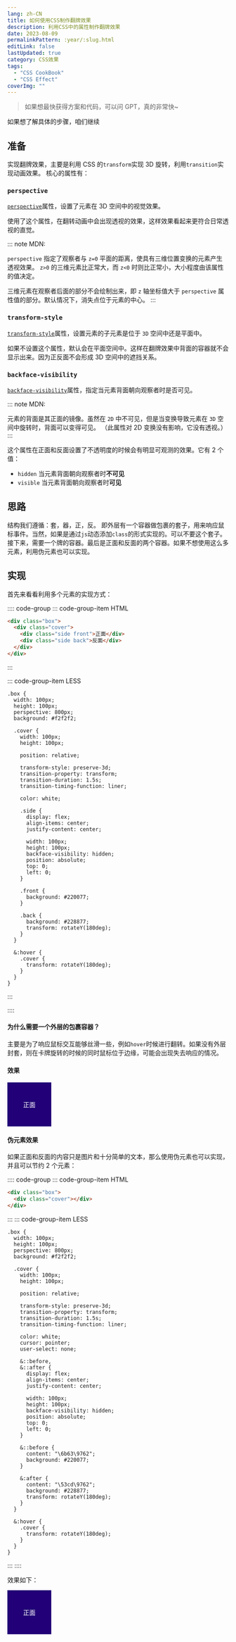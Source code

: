 ```yaml
---
lang: zh-CN
title: 如何使用CSS制作翻牌效果
description: 利用CSS中的属性制作翻牌效果
date: 2023-08-09
permalinkPattern: :year/:slug.html
editLink: false
lastUpdated: true
category: CSS效果
tags:
  - "CSS CookBook"
  - "CSS Effect"
coverImg: ""
---
```


> 如果想最快获得方案和代码，可以问 GPT，真的非常快~

如果想了解具体的步骤，咱们继续

## 准备

实现翻牌效果，主要是利用 CSS 的`transform`实现 3D 旋转，利用`transition`实现动画效果。
核心的属性有：

### `perspective`

[`perspective`](https://developer.mozilla.org/zh-CN/docs/Web/CSS/perspective)属性，设置了元素在 3D 空间中的视觉效果。

使用了这个属性，在翻转动画中会出现透视的效果，这样效果看起来更符合日常透视的直觉。

::: note
MDN:

`perspective` 指定了观察者与 `z=0` 平面的距离，使具有三维位置变换的元素产生透视效果。
`z>0` 的三维元素比正常大，而 `z<0` 时则比正常小，大小程度由该属性的值决定。

三维元素在观察者后面的部分不会绘制出来，即 `z` 轴坐标值大于 `perspective` 属性值的部分。默认情况下，消失点位于元素的中心。
:::

### `transform-style`

[`transform-style`](https://developer.mozilla.org/zh-CN/docs/Web/CSS/transform-style)属性，设置元素的子元素是位于 `3D` 空间中还是平面中。

如果不设置这个属性，默认会在平面空间中。这样在翻牌效果中背面的容器就不会显示出来。因为正反面不会形成 3D 空间中的遮挡关系。

### `backface-visibility`

[`backface-visibility`](https://developer.mozilla.org/zh-CN/docs/Web/CSS/backface-visibility)属性，指定当元素背面朝向观察者时是否可见。

::: note
MDN:

元素的背面是其正面的镜像。虽然在 `2D` 中不可见，但是当变换导致元素在 `3D` 空间中旋转时，背面可以变得可见。 （此属性对 2D 变换没有影响，它没有透视。）
:::

这个属性在正面和反面设置了不透明度的时候会有明显可观测的效果。它有 2 个值：

- `hidden` 当元素背面朝向观察者时**不可见**
- `visible` 当元素背面朝向观察者时**可见**

## 思路

结构我们遵循：套，器，正，反。
即外层有一个容器做包裹的套子，用来响应鼠标事件。当然，如果是通过`js`动态添加`class`的形式实现的。可以不要这个套子。
接下来，需要一个牌的容器。最后是正面和反面的两个容器。如果不想使用这么多元素，利用伪元素也可以实现。

## 实现

首先来看看利用多个元素的实现方式：

:::: code-group
::: code-group-item HTML

```html
<div class="box">
  <div class="cover">
    <div class="side front">正面</div>
    <div class="side back">反面</div>
  </div>
</div>
```

:::

::: code-group-item LESS

```less
.box {
  width: 100px;
  height: 100px;
  perspective: 800px;
  background: #f2f2f2;

  .cover {
    width: 100px;
    height: 100px;

    position: relative;

    transform-style: preserve-3d;
    transition-property: transform;
    transition-duration: 1.5s;
    transition-timing-function: liner;

    color: white;

    .side {
      display: flex;
      align-items: center;
      justify-content: center;

      width: 100px;
      height: 100px;
      backface-visibility: hidden;
      position: absolute;
      top: 0;
      left: 0;
    }

    .front {
      background: #220077;
    }

    .back {
      background: #228877;
      transform: rotateY(180deg);
    }
  }

  &:hover {
    .cover {
      transform: rotateY(180deg);
    }
  }
}
```

:::

::::

#### 为什么需要一个外层的包裹容器？

主要是为了响应鼠标交互能够丝滑一些，例如`hover`时候进行翻转。如果没有外层封套，则在卡牌旋转的时候的同时鼠标位于边缘，可能会出现失去响应的情况。

#### 效果

<style lang="scss">
  .effect1 {
    .box {
      width: 100px;
      height: 100px;
      perspective: 800px;
      background: #f2f2f2;

      .cover {
        width: 100px;
        height: 100px;

        position: relative;

        transform-style: preserve-3d;
        transition-property: transform;
        transition-duration: 1.5s;
        transition-timing-function: liner;

        color: white;

        .side {
          display: flex;
          align-items: center;
          justify-content: center;

          width: 100px;
          height: 100px;
          backface-visibility: hidden;
          position: absolute;
          top: 0;
          left: 0;
        }

        .front {
          background: #220077;
        }

        .back {
          background: #228877;
          transform: rotateY(180deg);
        }
      }

      &:hover {
        .cover {
          transform: rotateY(180deg);
        }
      }
    }
  }
</style>
<div class="effect2 box">
  <div class="cover">
    <div class="side front">正面</div>
    <div class="side back">反面</div>
  </div>
</div>

#### 伪元素效果

如果正面和反面的内容只是图片和十分简单的文本，那么使用伪元素也可以实现，并且可以节约 2 个元素：

:::: code-group
::: code-group-item HTML

```html
<div class="box">
  <div class="cover"></div>
</div>
```

:::
::: code-group-item LESS

```less
.box {
  width: 100px;
  height: 100px;
  perspective: 800px;
  background: #f2f2f2;

  .cover {
    width: 100px;
    height: 100px;

    position: relative;

    transform-style: preserve-3d;
    transition-property: transform;
    transition-duration: 1.5s;
    transition-timing-function: liner;

    color: white;
    cursor: pointer;
    user-select: none;

    &::before,
    &::after {
      display: flex;
      align-items: center;
      justify-content: center;

      width: 100px;
      height: 100px;
      backface-visibility: hidden;
      position: absolute;
      top: 0;
      left: 0;
    }

    &::before {
      content: "\6b63\9762";
      background: #220077;
    }

    &:after {
      content: "\53cd\9762";
      background: #228877;
      transform: rotateY(180deg);
    }
  }

  &:hover {
    .cover {
      transform: rotateY(180deg);
    }
  }
}
```

:::
::::

效果如下：

<style lang="scss">
  .effect2 {
    &.box {
      width: 100px;
      height: 100px;
      perspective: 800px;
      background: #f2f2f2;

      .cover {
        width: 100px;
        height: 100px;

        position: relative;

        transform-style: preserve-3d;
        transition-property: transform;
        transition-duration: 1.5s;
        transition-timing-function: liner;

        color: white;
        cursor: pointer;
        user-select: none;

        &::before,
        &::after {
          display: flex;
          align-items: center;
          justify-content: center;

          width: 100px;
          height: 100px;
          backface-visibility: hidden;
          position: absolute;
          top: 0;
          left: 0;
        }

        &::before {
          content: '\6b63\9762';
          background: #220077;
        }

        &:after {
          content: '\53cd\9762';
          background: #228877;
          transform: rotateY(180deg);
        }
      }

      &:hover {
        .cover {
          transform: rotateY(180deg);
        }
      }
    }
  }

</style>
<div class="effect2 box">
  <div class="cover"></div>
</div>
